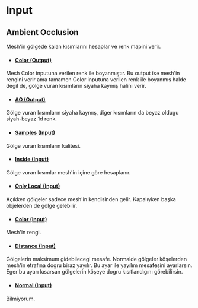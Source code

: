 # Input



## Ambient Occlusion
Mesh'in gölgede kalan kısımlarını hesaplar ve renk mapini verir.


* #### [Color (Output)]()
Mesh Color inputuna verilen renk ile boyanmıştır. Bu output ise mesh'in rengini verir ama tamamen Color inputuna verilen renk ile boyanmış halde degil de, gölge vuran kısımların siyaha kaymış halini verir.

* #### [AO (Output)]()
Gölge vuran kısımların siyaha kaymış, diger kısımların da beyaz oldugu siyah-beyaz 1d renk.

* #### [Samples (Input)]()
Gölge vuran kısımların kalitesi.

* #### [Inside (Input)]()
Gölge vuran kısımlar mesh'in içine göre hesaplanır.

* #### [Only Local (Input)]()
Açıkken gölgeler sadece mesh'in kendisinden gelir. Kapalıyken başka objelerden de gölge gelebilir.

* #### [Color (Input)]()
Mesh'in rengi.

* #### [Distance (Input)]()
Gölgelerin maksimum gidebilecegi mesafe. Normalde gölgeler köşelerden mesh'in etrafına dogru biraz yayılır. Bu ayar ile yayılım mesafesini ayarlarsın. Eger bu ayarı kısarsan gölgelerin köşeye dogru kısıtlandıgını görebilirsin.

* #### [Normal (Input)]()
Bilmiyorum.
